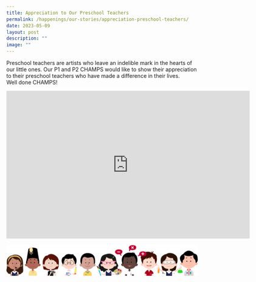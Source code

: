 ```yaml
---
title: Appreciation to Our Preschool Teachers
permalink: /happenings/our-stories/appreciation-preschool-teachers/
date: 2023-05-09
layout: post
description: ""
image: ""
---
```

Preschool teachers are artists who leave an indelible mark in the hearts of our little ones. Our P1 and P2 CHAMPS would like to show their appreciation to their preschool teachers who have made a difference in their lives.  
Well done CHAMPS!

<iframe src="https://docs.google.com/presentation/d/e/2PACX-1vRAr8F2DzX9h1sjdLQE-SMgbBIX04jnQl2kyBDRrD2dZRNmOnlDV4yNfqwjI8esYQ/embed?start=true&amp;loop=true&amp;delayms=3000" frameborder="0" width="640" height="389" allowfullscreen="true"></iframe>

![](/images/kids.png)